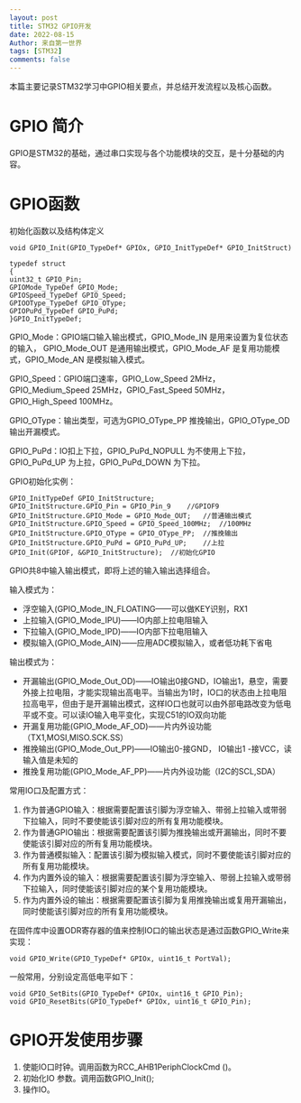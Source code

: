 ```yaml
---
layout: post
title: STM32 GPIO开发
date: 2022-08-15
Author: 来自第一世界
tags: [STM32]
comments: false
---
```

本篇主要记录STM32学习中GPIO相关要点，并总结开发流程以及核心函数。

# GPIO 简介

GPIO是STM32的基础，通过串口实现与各个功能模块的交互，是十分基础的内容。

# GPIO函数

初始化函数以及结构体定义

    void GPIO_Init(GPIO_TypeDef* GPIOx, GPIO_InitTypeDef* GPIO_InitStruct)

    typedef struct
	{
	uint32_t GPIO_Pin;
	GPIOMode_TypeDef GPIO_Mode;
	GPIOSpeed_TypeDef GPIO_Speed;
	GPIOOType_TypeDef GPIO_OType;
	GPIOPuPd_TypeDef GPIO_PuPd;
	}GPIO_InitTypeDef;

GPIO_Mode：GPIO端口输入输出模式，GPIO_Mode_IN 是用来设置为复位状态的输入， GPIO_Mode_OUT 是通用输出模式，GPIO_Mode_AF 是复用功能模式，GPIO_Mode_AN 是模拟输入模式。

GPIO_Speed：GPIO端口速率，GPIO_Low_Speed 2MHz，GPIO_Medium_Speed 25MHz，GPIO_Fast_Speed 50MHz，GPIO_High_Speed 100MHz。

GPIO_OType：输出类型，可选为GPIO_OType_PP 推挽输出，GPIO_OType_OD 输出开漏模式。

GPIO_PuPd：IO扣上下拉，GPIO_PuPd_NOPULL 为不使用上下拉，GPIO_PuPd_UP 为上拉，GPIO_PuPd_DOWN 为下拉。

GPIO初始化实例：

    GPIO_InitTypeDef GPIO_InitStructure;
	GPIO_InitStructure.GPIO_Pin = GPIO_Pin_9	//GPIOF9
	GPIO_InitStructure.GPIO_Mode = GPIO_Mode_OUT; 	//普通输出模式
	GPIO_InitStructure.GPIO_Speed = GPIO_Speed_100MHz;	//100MHz
	GPIO_InitStructure.GPIO_OType = GPIO_OType_PP;	//推挽输出
	GPIO_InitStructure.GPIO_PuPd = GPIO_PuPd_UP;	//上拉
	GPIO_Init(GPIOF, &GPIO_InitStructure);	//初始化GPIO

GPIO共8中输入输出模式，即将上述的输入输出选择组合。

输入模式为：

- 浮空输入(GPIO_Mode_IN_FLOATING——可以做KEY识别，RX1
- 上拉输入(GPIO_Mode_IPU)——IO内部上拉电阻输入
- 下拉输入(GPIO_Mode_IPD)——IO内部下拉电阻输入
- 模拟输入(GPIO_Mode_AIN)——应用ADC模拟输入，或者低功耗下省电

输出模式为：

- 开漏输出(GPIO_Mode_Out_OD)——IO输出0接GND，IO输出1，悬空，需要外接上拉电阻，才能实现输出高电平。当输出为1时，IO口的状态由上拉电阻拉高电平，但由于是开漏输出模式，这样IO口也就可以由外部电路改变为低电平或不变。可以读IO输入电平变化，实现C51的IO双向功能
- 开漏复用功能(GPIO_Mode_AF_OD)——片内外设功能（TX1,MOSI,MISO.SCK.SS）
- 推挽输出(GPIO_Mode_Out_PP)——IO输出0-接GND， IO输出1 -接VCC，读输入值是未知的
- 推挽复用功能(GPIO_Mode_AF_PP)——片内外设功能（I2C的SCL,SDA）

常用IO口及配置方式：

1. 作为普通GPIO输入：根据需要配置该引脚为浮空输入、带弱上拉输入或带弱下拉输入，同时不要使能该引脚对应的所有复用功能模块。
2. 作为普通GPIO输出：根据需要配置该引脚为推挽输出或开漏输出，同时不要使能该引脚对应的所有复用功能模块。
3. 作为普通模拟输入：配置该引脚为模拟输入模式，同时不要使能该引脚对应的所有复用功能模块。
4. 作为内置外设的输入：根据需要配置该引脚为浮空输入、带弱上拉输入或带弱下拉输入，同时使能该引脚对应的某个复用功能模块。
5. 作为内置外设的输出：根据需要配置该引脚为复用推挽输出或复用开漏输出，同时使能该引脚对应的所有复用功能模块。

在固件库中设置ODR寄存器的值来控制IO口的输出状态是通过函数GPIO_Write来实现：

    void GPIO_Write(GPIO_TypeDef* GPIOx, uint16_t PortVal);

一般常用，分别设定高低电平如下：

    void GPIO_SetBits(GPIO_TypeDef* GPIOx, uint16_t GPIO_Pin);
	void GPIO_ResetBits(GPIO_TypeDef* GPIOx, uint16_t GPIO_Pin);

# GPIO开发使用步骤

1. 使能IO口时钟。调用函数为RCC_AHB1PeriphClockCmd ()。
2. 初始化IO 参数。调用函数GPIO_Init();
3. 操作IO。
